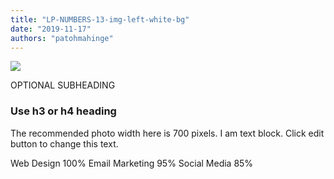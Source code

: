 ```yaml
---
title: "LP-NUMBERS-13-img-left-white-bg"
date: "2019-11-17"
authors: "patohmahinge"
---
```


![](images/placeholder-700x450.jpg)

OPTIONAL SUBHEADING

### Use h3 or h4 heading

The recommended photo width here is 700 pixels. I am text block. Click edit button to change this text.

Web Design 100% Email Marketing 95% Social Media 85%
